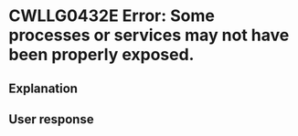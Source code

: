 # CWLLG0432E Error: Some processes or services may not have been properly exposed.

## Explanation

## User response